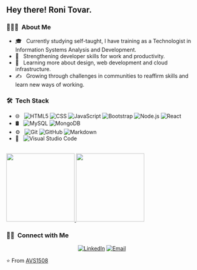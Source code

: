 <h2> Hey there! Roni Tovar.</h2>

<h3> 👨🏻‍💻 &nbsp;About Me </h3>

- 🎓 &nbsp; Currently studying self-taught, I have training as a Technologist in Information Systems Analysis and Development.
- 💼 &nbsp; Strengthening developer skills for work and productivity.
- 🌱 &nbsp; Learning more about design, web development and cloud infrastructure.
- ✍️ &nbsp; Growing through challenges in communities to reaffirm skills and learn new ways of working.

<h3> 🛠 &nbsp;Tech Stack</h3>


- 🌐 &nbsp;
  ![HTML5](https://img.shields.io/badge/-HTML5-333333?style=flat&logo=HTML5)
  ![CSS](https://img.shields.io/badge/-CSS-333333?style=flat&logo=CSS3&logoColor=1572B6)
  ![JavaScript](https://img.shields.io/badge/-JavaScript-333333?style=flat&logo=javascript)
  ![Bootstrap](https://img.shields.io/badge/-Bootstrap-333333?style=flat&logo=bootstrap&logoColor=563D7C)
  ![Node.js](https://img.shields.io/badge/-Node.js-333333?style=flat&logo=node.js)
  ![React](https://img.shields.io/badge/-React-333333?style=flat&logo=react)
- 🛢 &nbsp;
  ![MySQL](https://img.shields.io/badge/-MySQL-333333?style=flat&logo=mysql)
  ![MongoDB](https://img.shields.io/badge/-MongoDB-333333?style=flat&logo=mongodb)
- ⚙️ &nbsp;
  ![Git](https://img.shields.io/badge/-Git-333333?style=flat&logo=git)
  ![GitHub](https://img.shields.io/badge/-GitHub-333333?style=flat&logo=github)
  ![Markdown](https://img.shields.io/badge/-Markdown-333333?style=flat&logo=markdown)
- 🔧 &nbsp;
  ![Visual Studio Code](https://img.shields.io/badge/-Visual%20Studio%20Code-333333?style=flat&logo=visual-studio-code&logoColor=007ACC)            

<br/>

<a href="https://github.com/AVS1508">
  <img height="180em" src="https://github-readme-stats.vercel.app/api?username=RoniGerman&theme=buefy&show_icons=true" />
  <img height="180em" src="https://github-readme-stats.vercel.app/api/top-langs/?username=RoniGerman&theme=buefy&layout=compact" />
</a>

<br/>

<h3> 🤝🏻 &nbsp;Connect with Me </h3>

<p align="center">
<a href="https://www.linkedin.com/in/ronitovardeveloper/"><img alt="LinkedIn" src="https://img.shields.io/badge/LinkedIn-RoniTovar-blue?style=flat-square&logo=linkedin"></a>
<a href="mailto:ronitovar.personal@gmail.com"><img alt="Email" src="https://img.shields.io/badge/Email-ronitovar.personal@gmail.com-blue?style=flat-square&logo=gmail"></a>
</p>

⭐️ From [AVS1508](https://github.com/AVS1508)
